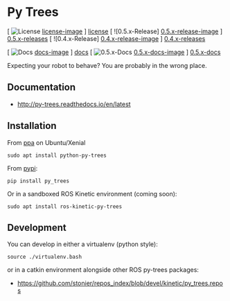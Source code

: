 # Py Trees

[ ![License] [license-image] ] [license]
[ ![0.5.x-Release] [0.5.x-release-image] ] [0.5.x-releases]
[ ![0.4.x-Release] [0.4.x-release-image] ] [0.4.x-releases]

[ ![Docs] [docs-image] ] [docs]
[ ![0.5.x-Docs] [0.5.x-docs-image] ] [0.5.x-docs]

[license-image]: https://img.shields.io/pypi/l/Django.svg?style=plastic
[license]: LICENSE

[0.5.x-release-image]: http://img.shields.io/badge/release-0.5.x-green.svg?style=plastic
[0.5.x-releases]: https://github.com/stonier/py_trees/tree/release/0.5-kinetic
[0.4.x-release-image]: http://img.shields.io/badge/release-0.4.x-green.svg?style=plastic
[0.4.x-releases]: https://github.com/stonier/py_trees/tree/release/0.4-indigo-kinetic
[docs-image]: http://img.shields.io/badge/docs-latest-blue.svg?style=plastic
[docs]: http://py-trees.readthedocs.io/en/latest
[0.5.x-docs-image]: http://img.shields.io/badge/docs-0.5.x-blue.svg?style=plastic
[0.5.x-docs]: http://py-trees.readthedocs.io/en/release-0.5-kinetic/

Expecting your robot to behave? You are probably in the wrong place.

## Documentation

* http://py-trees.readthedocs.io/en/latest

## Installation

From [ppa](https://launchpad.net/~d-stonier/+archive/ubuntu/snorriheim) on Ubuntu/Xenial

```
sudo apt install python-py-trees
```

From [pypi](https://pypi.python.org/pypi/py_trees):

```
pip install py_trees
```

Or in a sandboxed ROS Kinetic environment (coming soon):

```
sudo apt install ros-kinetic-py-trees
```

## Development

You can develop in either a virtualenv (python style):

```
source ./virtualenv.bash
```

or in a catkin environment alongside other ROS py-trees packages:

* https://github.com/stonier/repos_index/blob/devel/kinetic/py_trees.repos


